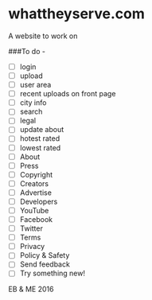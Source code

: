 # whattheyserve.com  
A website to work on

###To do -    
- [ ] login  
- [ ] upload  
- [ ] user area  
- [ ] recent uploads on front page  
- [ ] city info  
- [ ] search  
- [ ] legal  
- [ ] update about    
- [ ] hotest rated  
- [ ] lowest rated  
- [ ] About  
- [ ] Press  
- [ ] Copyright 
- [ ] Creators 
- [ ] Advertise 
- [ ] Developers 
- [ ] YouTube
- [ ] Facebook
- [ ] Twitter
- [ ] Terms
- [ ] Privacy 
- [ ] Policy & Safety 
- [ ] Send feedback 
- [ ] Try something new!

EB & ME 2016

